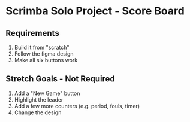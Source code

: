 # Scrimba Solo Project - Score Board

## Requirements
1. Build it from "scratch"
2. Follow the figma design
3. Make all six buttons work

## Stretch Goals - Not Required
1. Add a "New Game" button
2. Highlight the leader
3. Add a few more counters (e.g. period, fouls, timer)
4. Change the design
